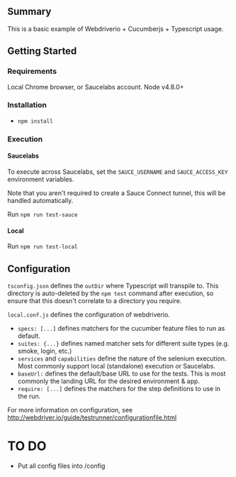 ## Summary

This is a basic example of Webdriverio + Cucumberjs + Typescript usage.

## Getting Started

### Requirements

Local Chrome browser, or Saucelabs account.
Node v4.8.0+

### Installation

- `npm install`

### Execution

#### Saucelabs

To execute across Saucelabs, set the `SAUCE_USERNAME` and `SAUCE_ACCESS_KEY` environment variables.

Note that you aren't required to create a Sauce Connect tunnel, this will be handled automatically.

Run `npm run test-sauce`

#### Local

Run `npm run test-local`

## Configuration

`tsconfig.json` defines the `outDir` where Typescript will transpile to.  This directory is auto-deleted by the `npm test` command after execution, so ensure that this doesn't correlate to a directory you require.

`local.conf.js` defines the configuration of webdriverio.  
- `specs: [...]` defines matchers for the cucumber feature files to run as default.  
- `suites: {...}` defines named matcher sets for different suite types (e.g. smoke, login, etc.)
- `services` and `capabilities` define the nature of the selenium execution.  Most commonly support local (standalone) execution or Saucelabs.
- `baseUrl:` defines the default/base URL to use for the tests.  This is most commonly the landing URL for the desired environment & app.
- `require: [...]` defines the matchers for the step definitions to use in the run.

For more information on configuration, see http://webdriver.io/guide/testrunner/configurationfile.html

# TO DO

- Put all config files into /config
